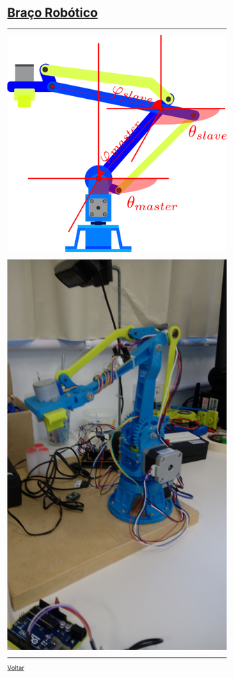 # [Braço Robótico](https://github.com/LPAE/lpae.github.io/tree/master/projetos/RoboticArm)
- - -

![](./Simulation/fundamentals/arm_1.png)

![20190219_164424](./imagens/20190219_164424.jpg)

---
[Voltar](https://lpae.github.io/)


